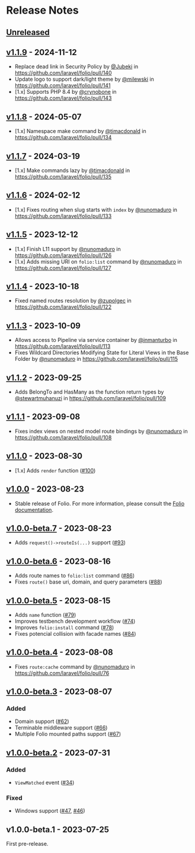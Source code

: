 # Release Notes

## [Unreleased](https://github.com/laravel/folio/compare/v1.1.9...master)

## [v1.1.9](https://github.com/laravel/folio/compare/v1.1.8...v1.1.9) - 2024-11-12

* Replace dead link in Security Policy by [@Jubeki](https://github.com/Jubeki) in https://github.com/laravel/folio/pull/140
* Update logo to support dark/light theme by [@milewski](https://github.com/milewski) in https://github.com/laravel/folio/pull/141
* [1.x] Supports PHP 8.4 by [@crynobone](https://github.com/crynobone) in https://github.com/laravel/folio/pull/143

## [v1.1.8](https://github.com/laravel/folio/compare/v1.1.7...v1.1.8) - 2024-05-07

* [1.x] Namespace make command by [@timacdonald](https://github.com/timacdonald) in https://github.com/laravel/folio/pull/134

## [v1.1.7](https://github.com/laravel/folio/compare/v1.1.6...v1.1.7) - 2024-03-19

* [1.x] Make commands lazy by [@timacdonald](https://github.com/timacdonald) in https://github.com/laravel/folio/pull/135

## [v1.1.6](https://github.com/laravel/folio/compare/v1.1.5...v1.1.6) - 2024-02-12

* [1.x] Fixes routing when slug starts with `index` by [@nunomaduro](https://github.com/nunomaduro) in https://github.com/laravel/folio/pull/133

## [v1.1.5](https://github.com/laravel/folio/compare/v1.1.4...v1.1.5) - 2023-12-12

* [1.x] Finish L11 support by [@nunomaduro](https://github.com/nunomaduro) in https://github.com/laravel/folio/pull/126
* [1.x] Adds missing URI on `folio:list` command by [@nunomaduro](https://github.com/nunomaduro) in https://github.com/laravel/folio/pull/127

## [v1.1.4](https://github.com/laravel/folio/compare/v1.1.3...v1.1.4) - 2023-10-18

- Fixed named routes resolution by [@zupolgec](https://github.com/zupolgec) in https://github.com/laravel/folio/pull/122

## [v1.1.3](https://github.com/laravel/folio/compare/v1.1.2...v1.1.3) - 2023-10-09

- Allows access to Pipeline via service container by [@inmanturbo](https://github.com/inmanturbo) in https://github.com/laravel/folio/pull/113
- Fixes Wildcard Directories Modifying State for Literal Views in the Base Folder by [@nunomaduro](https://github.com/nunomaduro) in https://github.com/laravel/folio/pull/115

## [v1.1.2](https://github.com/laravel/folio/compare/v1.1.1...v1.1.2) - 2023-09-25

- Adds BelongTo and HasMany as the function return types by [@stewartmuhanuzi](https://github.com/stewartmuhanuzi) in https://github.com/laravel/folio/pull/109

## [v1.1.1](https://github.com/laravel/folio/compare/v1.1.0...v1.1.1) - 2023-09-08

- Fixes index views on nested model route bindings by [@nunomaduro](https://github.com/nunomaduro) in https://github.com/laravel/folio/pull/108

## [v1.1.0](https://github.com/laravel/folio/compare/v1.0.0...v1.1.0) - 2023-08-30

- [1.x] Adds `render` function ([#100](https://github.com/laravel/folio/pull/100))

## [v1.0.0](https://github.com/laravel/folio/compare/v1.0.0-beta.7...v1.0.0) - 2023-08-23

- Stable release of Folio. For more information, please consult the [Folio documentation](https://laravel.com/docs/folio).

## [v1.0.0-beta.7](https://github.com/laravel/folio/compare/v1.0.0-beta.6...v1.0.0-beta.7) - 2023-08-23

- Adds `request()->routeIs(...)` support ([#93](https://github.com/laravel/folio/pull/93))

## [v1.0.0-beta.6](https://github.com/laravel/folio/compare/v1.0.0-beta.5...v1.0.0-beta.6) - 2023-08-16

- Adds route names to `folio:list` command ([#86](https://github.com/laravel/folio/pull/86))
- Fixes `route()` base uri, domain, and query parameters ([#88](https://github.com/laravel/folio/pull/88))

## [v1.0.0-beta.5](https://github.com/laravel/folio/compare/v1.0.0-beta.4...v1.0.0-beta.5) - 2023-08-15

- Adds `name` function ([#79](https://github.com/laravel/folio/pull/79))
- Improves testbench development workflow ([#74](https://github.com/laravel/folio/pull/74))
- Improves `folio:install` command ([#78](https://github.com/laravel/folio/pull/78))
- Fixes potencial collision with facade names ([#84](https://github.com/laravel/folio/pull/84))

## [v1.0.0-beta.4](https://github.com/laravel/folio/compare/v1.0.0-beta.3...v1.0.0-beta.4) - 2023-08-08

- Fixes `route:cache` command by [@nunomaduro](https://github.com/nunomaduro) in https://github.com/laravel/folio/pull/76

## [v1.0.0-beta.3](https://github.com/laravel/folio/compare/v1.0.0-beta.2...v1.0.0-beta.3) - 2023-08-07

### Added

- Domain support ([#62](https://github.com/laravel/folio/pull/62))
- Terminable middleware support ([#66](https://github.com/laravel/folio/pull/66))
- Multiple Folio mounted paths support ([#67](https://github.com/laravel/folio/pull/67))

## [v1.0.0-beta.2](https://github.com/laravel/folio/compare/v1.0.0-beta.1...v1.0.0-beta.2) - 2023-07-31

### Added

- `ViewMatched` event ([#34](https://github.com/laravel/folio/pull/34))

### Fixed

- Windows support ([#47](https://github.com/laravel/folio/pull/47), [#46](https://github.com/laravel/folio/pull/46))

## v1.0.0-beta.1 - 2023-07-25

First pre-release.
